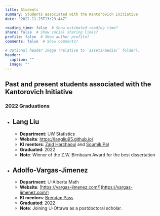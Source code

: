 ```yaml
---
title: Students
summary: Students associated with the Kantorovich Initiative
date: "2022-11-23T13:23:44Z"

reading_time: false  # Show estimated reading time?
share: false  # Show social sharing links?
profile: false  # Show author profile?
comments: false  # Show comments?

# Optional header image (relative to `assets/media/` folder).
header:
  caption: ""
  image: ""
---
```

## Past and present students associated with the Kantorovich Initiative

### 2022 Graduations
* ## Lang Liu
  - **Department**: UW Statistics
  - **Website**: https://langliu95.github.io/
  - **KI mentors**: [Zaid Harchaoui](/authors/zaid) and [Soumik Pal](/authors/soumik)
  - **Graduated**: 2022
  - **Note**: Winner of the Z.W. Birnbaum Award for the best dissertation 
* ## Adolfo-Vargas-Jimenez
  - **Department**: U-Alberta Math
  - **Website**: [https://vargas-jimenez.com/](https://vargas-jimenez.com/)
  - **KI mentors**: [Brendan Pass](/authors/pass)
  - **Graduated**: 2022
  - **Note**: Joining U-Ottawa as a postdoctoral scholar.

